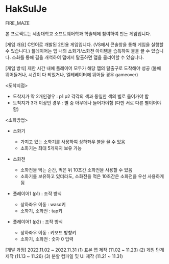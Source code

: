 # HakSulJe
FIRE_MAZE

본 프로젝트는 세종대학교 소프트웨어학과 학술제에 참여하여 만든 게임입니다.

[게임 개요]
C언어로 개발된 2인용 게임입니다. (VS에서 콘솔창을 통해 게임을 실행할 수 있습니다.)
플레이어는 맵 내의 소화기/소화전 아이템을 습득하여 불을 끌 수 있습니다.
소화를 통해 길을 개척하여 맵에서 탈출하면 맵을 클리어할 수 있습니다.


[게임 방식]
제한 시간 내에 플레이어 모두가 해당 맵의 탈출구로 도착해야 성공
(불에 뛰어들거나, 시간이 다 되었거나, 엘레베이터에 뛰어들 경우 gameover)

  <도착지점>
  - 도착지가 딱 2개인경우 : p1 p2 각각의 색과 동일한 색의 별로 들어가야 함
  - 도착지가 3개 이상인 경우 : 별 중 아무데나 들어가야함 (다만 서로 다른 별이어야함)

  <소화방법>
  - 소화기
      - 가지고 있는 소화기를 사용하여 상하좌우 불을 끌 수 있음
      - 소화기는 최대 5개까지 보유 가능
  - 소화전
      - 소화전을 먹는 순간, 먹은 뒤 10초간 소화전을 사용할 수 있음
      - 소화기를 보유하고 있더라도, 소화전을 먹은 10초간은 소화전을 우선 사용하게 됨

   - 플레이어1 (p1) : 조작 방식
      - 상하좌우 이동 : wasd키
      - 소화기, 소화전 : tap키

   - 플레이어1 (p2) : 조작 방식
      - 상하좌우 이동 : 키보드 방향키
      - 소화기, 소화전 : 숫자 0 입력

[개발 과정]
2022.11.02 ~ 2022.11.31
  (1) 표본 맵 제작 (11.02 ~ 11.23)
  (2) 게임 단계 제작 (11.13 ~ 11.26)
  (3) 분할 컴파일 및 UI 제작 (11.21 ~ 11.31)
